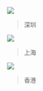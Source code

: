 

![](https://github.com/user-attachments/assets/c847395a-1bba-4ba9-8449-8b7899691858)
> 深圳

![](https://github.com/user-attachments/assets/96e03d67-9cc2-4c59-9e37-5e98f980f991)
> 上海

![](https://github.com/user-attachments/assets/8b9896d5-7c09-4b9b-a83e-b3227922953c)
> 香港
